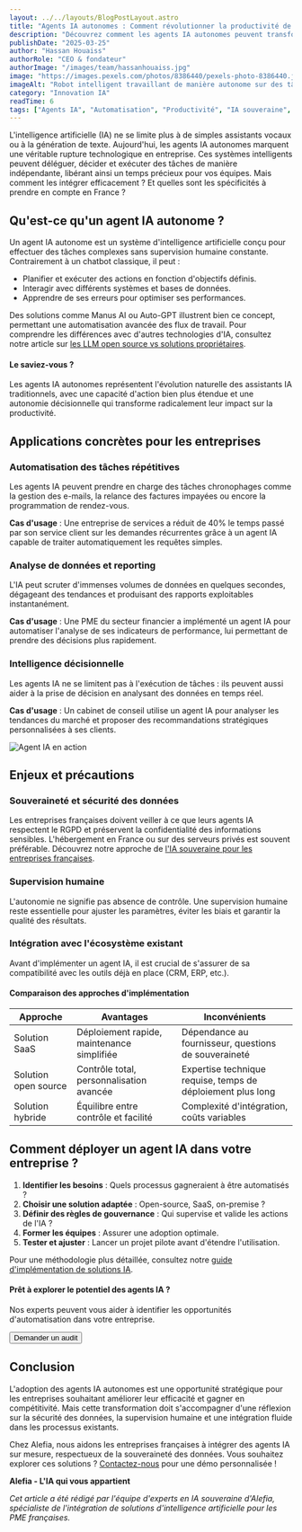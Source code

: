 ```yaml
---
layout: ../../layouts/BlogPostLayout.astro
title: "Agents IA autonomes : Comment révolutionner la productivité de votre entreprise"
description: "Découvrez comment les agents IA autonomes peuvent transformer vos processus métier, automatiser les tâches répétitives et améliorer la prise de décision dans votre entreprise française."
publishDate: "2025-03-25"
author: "Hassan Houaiss"
authorRole: "CEO & fondateur"
authorImage: "/images/team/hassanhouaiss.jpg"
image: "https://images.pexels.com/photos/8386440/pexels-photo-8386440.jpeg"
imageAlt: "Robot intelligent travaillant de manière autonome sur des tâches d'entreprise"
category: "Innovation IA"
readTime: 6
tags: ["Agents IA", "Automatisation", "Productivité", "IA souveraine", "PME"]
---
```


L'intelligence artificielle (IA) ne se limite plus à de simples assistants vocaux ou à la génération de texte. Aujourd'hui, les agents IA autonomes marquent une véritable rupture technologique en entreprise. Ces systèmes intelligents peuvent déléguer, décider et exécuter des tâches de manière indépendante, libérant ainsi un temps précieux pour vos équipes. Mais comment les intégrer efficacement ? Et quelles sont les spécificités à prendre en compte en France ? 

## Qu'est-ce qu'un agent IA autonome ?

Un agent IA autonome est un système d'intelligence artificielle conçu pour effectuer des tâches complexes sans supervision humaine constante. Contrairement à un chatbot classique, il peut :

- Planifier et exécuter des actions en fonction d'objectifs définis.
- Interagir avec différents systèmes et bases de données.
- Apprendre de ses erreurs pour optimiser ses performances.

Des solutions comme Manus AI ou Auto-GPT illustrent bien ce concept, permettant une automatisation avancée des flux de travail. Pour comprendre les différences avec d'autres technologies d'IA, consultez notre article sur [les LLM open source vs solutions propriétaires](/blog/llm-open-source-vs-solutions-proprietaires).

<div class="bg-primary/5 border-l-4 border-primary p-6 rounded-r-lg my-8">
  <h4 class="text-lg font-semibold text-primary mb-2">Le saviez-vous ?</h4>
  <p>Les agents IA autonomes représentent l'évolution naturelle des assistants IA traditionnels, avec une capacité d'action bien plus étendue et une autonomie décisionnelle qui transforme radicalement leur impact sur la productivité.</p>
</div>

## Applications concrètes pour les entreprises

### Automatisation des tâches répétitives

Les agents IA peuvent prendre en charge des tâches chronophages comme la gestion des e-mails, la relance des factures impayées ou encore la programmation de rendez-vous.

**Cas d'usage** : Une entreprise de services a réduit de 40% le temps passé par son service client sur les demandes récurrentes grâce à un agent IA capable de traiter automatiquement les requêtes simples.

### Analyse de données et reporting

L'IA peut scruter d'immenses volumes de données en quelques secondes, dégageant des tendances et produisant des rapports exploitables instantanément.

**Cas d'usage** : Une PME du secteur financier a implémenté un agent IA pour automatiser l'analyse de ses indicateurs de performance, lui permettant de prendre des décisions plus rapidement.

### Intelligence décisionnelle

Les agents IA ne se limitent pas à l'exécution de tâches : ils peuvent aussi aider à la prise de décision en analysant des données en temps réel.

**Cas d'usage** : Un cabinet de conseil utilise un agent IA pour analyser les tendances du marché et proposer des recommandations stratégiques personnalisées à ses clients.

![Agent IA en action](https://images.pexels.com/photos/8386434/pexels-photo-8386434.jpeg)

## Enjeux et précautions

### Souveraineté et sécurité des données

Les entreprises françaises doivent veiller à ce que leurs agents IA respectent le RGPD et préservent la confidentialité des informations sensibles. L'hébergement en France ou sur des serveurs privés est souvent préférable. Découvrez notre approche de [l'IA souveraine pour les entreprises françaises](/solutions/ia-souveraine).

### Supervision humaine

L'autonomie ne signifie pas absence de contrôle. Une supervision humaine reste essentielle pour ajuster les paramètres, éviter les biais et garantir la qualité des résultats.

### Intégration avec l'écosystème existant

Avant d'implémenter un agent IA, il est crucial de s'assurer de sa compatibilité avec les outils déjà en place (CRM, ERP, etc.).

<div class="my-8">
  <h4 class="text-lg font-semibold mb-4">Comparaison des approches d'implémentation</h4>
  <div class="overflow-x-auto">
    <table class="min-w-full border-collapse">
      <thead>
        <tr class="bg-gray-100">
          <th class="py-3 px-4 text-left font-semibold">Approche</th>
          <th class="py-3 px-4 text-left font-semibold">Avantages</th>
          <th class="py-3 px-4 text-left font-semibold">Inconvénients</th>
        </tr>
      </thead>
      <tbody>
        <tr class="border-b border-gray-200">
          <td class="py-3 px-4">Solution SaaS</td>
          <td class="py-3 px-4">Déploiement rapide, maintenance simplifiée</td>
          <td class="py-3 px-4">Dépendance au fournisseur, questions de souveraineté</td>
        </tr>
        <tr class="border-b border-gray-200">
          <td class="py-3 px-4">Solution open source</td>
          <td class="py-3 px-4">Contrôle total, personnalisation avancée</td>
          <td class="py-3 px-4">Expertise technique requise, temps de déploiement plus long</td>
        </tr>
        <tr class="border-b border-gray-200">
          <td class="py-3 px-4">Solution hybride</td>
          <td class="py-3 px-4">Équilibre entre contrôle et facilité</td>
          <td class="py-3 px-4">Complexité d'intégration, coûts variables</td>
        </tr>
      </tbody>
    </table>
  </div>
</div>

## Comment déployer un agent IA dans votre entreprise ?

1. **Identifier les besoins** : Quels processus gagneraient à être automatisés ?
2. **Choisir une solution adaptée** : Open-source, SaaS, on-premise ?
3. **Définir des règles de gouvernance** : Qui supervise et valide les actions de l'IA ?
4. **Former les équipes** : Assurer une adoption optimale.
5. **Tester et ajuster** : Lancer un projet pilote avant d'étendre l'utilisation.

Pour une méthodologie plus détaillée, consultez notre [guide d'implémentation de solutions IA](/services/implementation-ia).

<div class="not-prose">
  <div class="bg-gradient-to-r from-primary to-primary-dark text-white p-8 rounded-xl my-12">
    <div class="flex flex-col md:flex-row md:items-center md:justify-between gap-6">
      <div>
        <h4 class="text-xl font-bold mb-2 text-white">Prêt à explorer le potentiel des agents IA ?</h4>
        <p class="text-white">
          Nos experts peuvent vous aider à identifier les opportunités d'automatisation dans votre entreprise.
        </p>
      </div>
      <button 
        type="button" 
        onclick="openModal()"
        class="whitespace-nowrap bg-white text-primary font-semibold px-6 py-3 rounded-lg hover:bg-gray-100 transition-colors"
      >
        Demander un audit
      </button>
    </div>
  </div>
</div>

## Conclusion

L'adoption des agents IA autonomes est une opportunité stratégique pour les entreprises souhaitant améliorer leur efficacité et gagner en compétitivité. Mais cette transformation doit s'accompagner d'une réflexion sur la sécurité des données, la supervision humaine et une intégration fluide dans les processus existants.

Chez Alefia, nous aidons les entreprises françaises à intégrer des agents IA sur mesure, respectueux de la souveraineté des données. Vous souhaitez explorer ces solutions ? [Contactez-nous](/contact) pour une démo personnalisée !

**Alefia - L'IA qui vous appartient**

*Cet article a été rédigé par l'équipe d'experts en IA souveraine d'Alefia, spécialiste de l'intégration de solutions d'intelligence artificielle pour les PME françaises.*